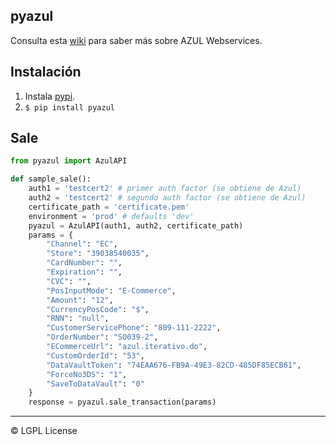 ## pyazul

Consulta esta [wiki](https://github.com/indexa-git/pyazul/wiki/Azul-Webservice-Documentation) para saber más sobre AZUL Webservices.

## Instalación

1. Instala [pypi](https://pypi.org/).
2. `$ pip install pyazul`

## Sale

```python
from pyazul import AzulAPI

def sample_sale():
    auth1 = 'testcert2' # primer auth factor (se obtiene de Azul)
    auth2 = 'testcert2' # segundo auth factor (se obtiene de Azul)
    certificate_path = 'certificate.pem'
    environment = 'prod' # defaults 'dev'
    pyazul = AzulAPI(auth1, auth2, certificate_path)
    params = {
        "Channel": "EC",
        "Store": "39038540035",
        "CardNumber": "",
        "Expiration": "",
        "CVC": "",
        "PosInputMode": "E-Commerce",
        "Amount": "12",
        "CurrencyPosCode": "$",
        "RNN": "null",
        "CustomerServicePhone": "809-111-2222",
        "OrderNumber": "SO039-2",
        "ECommerceUrl": "azul.iterativo.do",
        "CustomOrderId": "53",
        "DataVaultToken": "74EAA676-FB9A-49E3-82CD-485DF85ECB61",
        "ForceNo3DS": "1",
        "SaveToDataVault": "0"
    }
    response = pyazul.sale_transaction(params)

```

---

&copy; LGPL License
